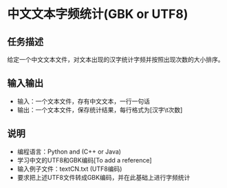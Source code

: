 # 中文文本字频统计(GBK or UTF8)
## 任务描述
给定一个中文文本文件，对文本出现的汉字统计字频并按照出现次数的大小排序。

## 输入输出
* 输入：一个文本文件，存有中文文本，一行一句话
* 输出：一个文本文件，保存统计结果，每行格式为[汉字\t次数]

## 说明
* 编程语言：Python and (C++ or Java)
* 学习中文的UTF8和GBK编码[To add a reference]
* 输入例子文件：textCN.txt (UTF8编码)
* 要求把上述UTF8文件转成GBK编码，并在此基础上进行字频统计

